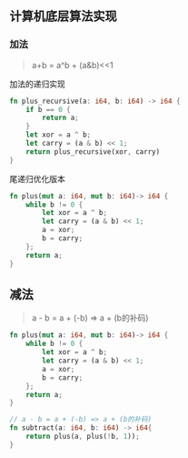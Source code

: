 ## 计算机底层算法实现


### 加法
> a+b = a^b + (a&b)<<1

加法的递归实现
```rust
fn plus_recursive(a: i64, b: i64) -> i64 {
    if b == 0 {
        return a;
    }
    let xor = a ^ b;
    let carry = (a & b) << 1; 
    return plus_recursive(xor, carry)
}
```

尾递归优化版本
```rust
fn plus(mut a: i64, mut b: i64)-> i64 {
    while b != 0 {
        let xor = a ^ b;
        let carry = (a & b) << 1;
        a = xor;
        b = carry;
    };
    return a;
}

```

## 减法
> a - b = a + (-b) => a + (b的补码)

```rust
fn plus(mut a: i64, mut b: i64)-> i64 {
    while b != 0 {
        let xor = a ^ b;
        let carry = (a & b) << 1;
        a = xor;
        b = carry;
    };
    return a;
}

// a - b = a + (-b) => a + (b的补码)
fn subtract(a: i64, b: i64) -> i64{
    return plus(a, plus(!b, 1));
}
```